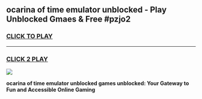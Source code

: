 
## ocarina of time emulator unblocked - Play Unblocked Gmaes & Free #pzjo2
<h3>
<a href="https://news.freeplayer.one?title=ocarina_of_time_emulator_unblocked&ref=26F">CLICK TO PLAY</a></h3>
<hr>

<h3>
<a href="https://news.freeplayer.one?title=ocarina_of_time_emulator_unblocked&ref=26F">CLICK 2 PLAY</a>
  
</h3>

<a href="https://news.freeplayer.one?title=ocarina_of_time_emulator_unblocked&ref=26F/"><img src="https://clearcache.store/games.png"></a>


**ocarina of time emulator unblocked games unblocked: Your Gateway to Fun and Accessible Online Gaming**
